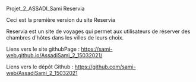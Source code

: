 Projet_2_ASSADI_Sami Reservia

Ceci est la première version du site Reservia

Reservia est un site de voyages qui permet aux utilisateurs de réserver des chambres d'hôtes dans les villes de leurs choix.

Liens vers le site githubPage : https://sami-web.github.io/AssadiSami_2_15032021/

Liens vers le dépôt Github : https://github.com/sami-web/AssadiSami_2_15032021
